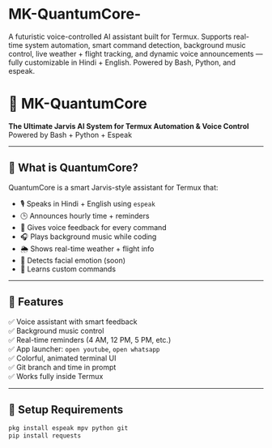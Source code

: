 # MK-QuantumCore-
A futuristic voice-controlled AI assistant built for Termux. Supports real-time system automation, smart command detection, background music control, live weather + flight tracking, and dynamic voice announcements — fully customizable in Hindi + English. Powered by Bash, Python, and espeak.

# 💠 MK-QuantumCore

**The Ultimate Jarvis AI System for Termux Automation & Voice Control**  
Powered by Bash + Python + Espeak

---

## 🧠 What is QuantumCore?

QuantumCore is a smart Jarvis-style assistant for Termux that:
- 🎙 Speaks in Hindi + English using `espeak`
- 🕒 Announces hourly time + reminders
- 📁 Gives voice feedback for every command
- 🎧 Plays background music while coding
- 🌦 Shows real-time weather + flight info
- 📸 Detects facial emotion (soon)
- 🧠 Learns custom commands

---

## 🚀 Features

✅ Voice assistant with smart feedback  
✅ Background music control  
✅ Real-time reminders (4 AM, 12 PM, 5 PM, etc.)  
✅ App launcher: `open youtube`, `open whatsapp`  
✅ Colorful, animated terminal UI  
✅ Git branch and time in prompt  
✅ Works fully inside Termux

---

## 🔧 Setup Requirements

```bash
pkg install espeak mpv python git
pip install requests
